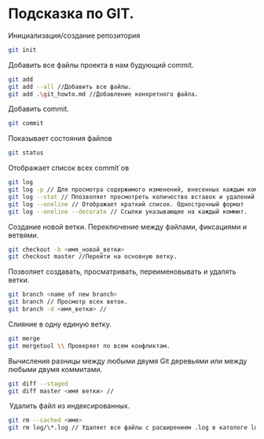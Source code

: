 # Подсказка по GIT.
Инициализация/создание репозитория
```sh
git init 
```
Добавить все файлы проекта в нам будующий commit.
```sh
git add
git add --all //Добавить все файлы.
git add .\git_howto.md //Добавление конкретного файла.
```
Добавить commit.
```sh
git commit
```
Показывает состояния файлов
```sh
git status
```
Отображает список всех commit`ов
```sh
git log
git log -p // Для просмотра содержимого изменений, внесенных каждым коммитом
git log --stat // Ппозволяет просмотреть количество вставок и удалений в каждом файле.
git log --oneline // Отображает краткий список. Однострочный формат
git log --oneline --decorate // Ссылки указывающие на каждый коммит.
```
Создание новой ветки. Переключение между файлами, фиксациями и ветвями.
```sh
git checkout -b <имя_новой_ветки>
git checkout master //Перейти на основную ветку.
```
Позволяет создавать, просматривать, переименовывать и удалять ветки.
```sh
git branch <name of new branch>
git branch // Просмотр всех веток.
git branch -d <имя_ветки> // 
```
Слияние в одну единую ветку.
```sh
git merge
git mergetool \\ Проверяет по всем конфликтам.
```
Вычисления разницы между любыми двумя Git деревьями или между любыми двумя коммитами.
```sh
git diff --staged
git diff master <имя ветки> //
```
 Удалить файл из индексированных.
```sh
git rm --cached <имя>
git rm log/\*.log // Удаляет все файлы с расширением .log в катологе log/
```